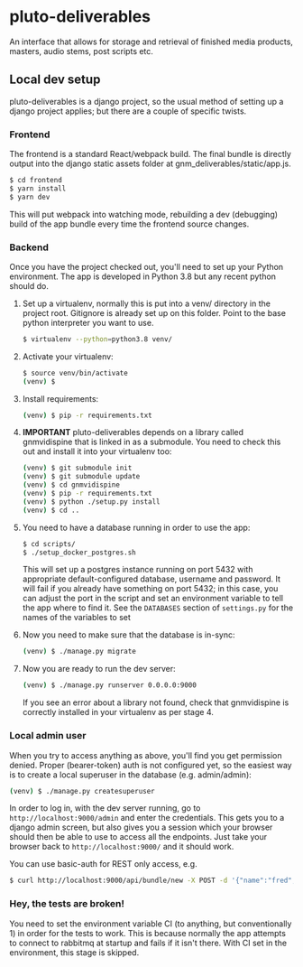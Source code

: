 # pluto-deliverables

An interface that allows for storage and retrieval of finished media
products, masters, audio stems, post scripts etc.

## Local dev setup

pluto-deliverables is a django project, so the usual method of setting up
a django project applies; but there are a couple of specific twists.

### Frontend
The frontend is a standard React/webpack build. The final bundle is directly
output into the django static assets folder at gnm_deliverables/static/app.js.
```bash
$ cd frontend
$ yarn install
$ yarn dev
```

This will put webpack into watching mode, rebuilding a dev (debugging) build
of the app bundle every time the frontend source changes.

### Backend
Once you have the project checked out, you'll need to set up your Python
environment.  The app is developed in Python 3.8 but any recent python
should do.
1. Set up a virtualenv, normally this is put into a venv/ directory in the
project root.  Gitignore is already set up on this folder. Point to the base
python interpreter you want to use.
    ```bash
    $ virtualenv --python=python3.8 venv/
    ```
2. Activate your virtualenv:
    ```bash
    $ source venv/bin/activate
    (venv) $
    ```
3. Install requirements:
    ```bash
    (venv) $ pip -r requirements.txt
    ```
4. **IMPORTANT** pluto-deliverables depends on a library called gnmvidispine
that is linked in as a submodule.  You need to check this out and
install it into your virtualenv too:
    ```bash
    (venv) $ git submodule init
    (venv) $ git submodule update
    (venv) $ cd gnmvidispine
    (venv) $ pip -r requirements.txt
    (venv) $ python ./setup.py install
    (venv) $ cd ..
    ```

5. You need to have a database running in order to use the app:
    ```bash
    $ cd scripts/
    $ ./setup_docker_postgres.sh 
   ```
   This will set up a postgres instance running on port 5432 with appropriate default-configured database, username and password.
   It will fail if you already have something on port 5432; in this case, you can adjust the port in the script and
   set an environment variable to tell the app where to find it. See the `DATABASES` section of `settings.py` for the
   names of the variables to set
   
6. Now you need to make sure that the database is in-sync:
    ```bash
    (venv) $ ./manage.py migrate
    ```

7. Now you are ready to run the dev server:
    ```bash
   (venv) $ ./manage.py runserver 0.0.0.0:9000 
   ```
   If you see an error about a library not found, check that gnmvidispine is 
   correctly installed in your virtualenv as per stage 4.

### Local admin user

When you try to access anything as above, you'll find you get permission denied.
Proper (bearer-token) auth is not configured yet, so the easiest way is to create
a local superuser in the database (e.g. admin/admin):
```bash
(venv) $ ./manage.py createsuperuser
```
In order to log in, with the dev server running, go to `http://localhost:9000/admin` and
enter the credentials.  This gets you to a django admin screen, but also gives
you a session which your browser should then be able to use to access all the endpoints.
Just take your browser back to `http://localhost:9000/` and it should work.

You can use basic-auth for REST only access, e.g.
```bash
$ curl http://localhost:9000/api/bundle/new -X POST -d '{"name":"fred","project_id":12345}' -u admin:admin
```

### Hey, the tests are broken!
You need to set the environment variable CI (to anything, but conventionally 1) in order for the tests to work.
This is because normally the app attempts to connect to rabbitmq at startup and fails if it isn't there.  With CI
set in the environment, this stage is skipped.